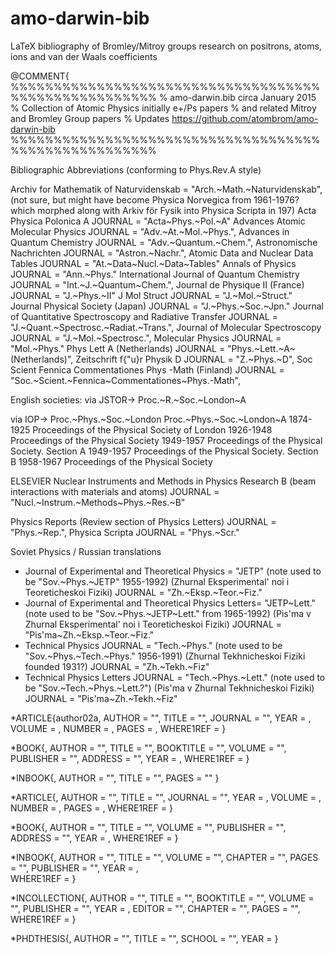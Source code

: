 # amo-darwin-bib
LaTeX bibliography of Bromley/Mitroy groups research on positrons, atoms, ions and van der Waals coefficients

@COMMENT{
%%%%%%%%%%%%%%%%%%%%%%%%%%%%%%%%%%%%%%%%%%%%%%%%%%%%%
% amo-darwin.bib circa January 2015
% Collection of Atomic Physics initially e+/Ps papers
% and related Mitroy and Bromley Group papers
% Updates https://github.com/atombrom/amo-darwin-bib
%%%%%%%%%%%%%%%%%%%%%%%%%%%%%%%%%%%%%%%%%%%%%%%%%%%%% 

Bibliographic Abbreviations (conforming to Phys.Rev.A style)

Archiv for Mathematik of Naturvidenskab = "Arch.~Math.~Naturvidenskab",
    (not sure, but might have become Physica Norvegica from 1961-1976?
     which morphed along with Arkiv för Fysik into Physica Scripta in 197)
Acta Physica Polonica A JOURNAL = "Acta~Phys.~Pol.~A"
Advances Atomic Molecular Physics JOURNAL = "Adv.~At.~Mol.~Phys.",
Advances in Quantum Chemistry JOURNAL = "Adv.~Quantum.~Chem.",
Astronomische Nachrichten JOURNAL = "Astron.~Nachr.",
Atomic Data and Nuclear Data Tables JOURNAL = "At.~Data~Nucl.~Data~Tables"
Annals of Physics JOURNAL = "Ann.~Phys."
International Journal of Quantum Chemistry JOURNAL = "Int.~J.~Quantum~Chem.",
Journal de Physique II (France) JOURNAL = "J.~Phys.~II"
J Mol Struct  JOURNAL = "J.~Mol.~Struct."
Journal Physical Society (Japan) JOURNAL = "J.~Phys.~Soc.~Jpn."
Journal of Quantitative Spectroscopy and Radiative Transfer  JOURNAL = "J.~Quant.~Spectrosc.~Radiat.~Trans.",
Journal of Molecular Spectroscopy JOURNAL = "J.~Mol.~Spectrosc.",
Molecular Physics JOURNAL = "Mol.~Phys."
Phys Lett A (Netherlands) JOURNAL = "Phys.~Lett.~A~(Netherlands)",
Zeitschrift f{\"u}r Physik D JOURNAL = "Z.~Phys.~D",
Soc Scient Fennica Commentationes Phys -Math (Finland) JOURNAL = "Soc.~Scient.~Fennica~Commentationes~Phys.-Math",

English societies:
  via JSTOR->  Proc.~R.~Soc.~London~A

  via IOP->    Proc.~Phys.~Soc.~London
               Proc.~Phys.~Soc.~London~A
     1874-1925 Proceedings of the Physical Society of London
     1926-1948 Proceedings of the Physical Society
     1949-1957 Proceedings of the Physical Society. Section A
     1949-1957 Proceedings of the Physical Society. Section B
     1958-1967 Proceedings of the Physical Society

ELSEVIER
Nuclear Instruments and Methods in Physics Research B
(beam interactions with materials and atoms)
JOURNAL = "Nucl.~Instrum.~Methods~Phys.~Res.~B"

Physics Reports (Review section of Physics Letters) JOURNAL = "Phys.~Rep.",
Physica Scripta JOURNAL = "Phys.~Scr."

Soviet Physics / Russian translations
* Journal of Experimental and Theoretical Physics = "JETP" (note used to be "Sov.~Phys.~JETP" 1955-1992)
  (Zhurnal Eksperimental' noi i Teoreticheskoi Fiziki) JOURNAL = "Zh.~Eksp.~Teor.~Fiz."
* Journal of Experimental and Theoretical Physics Letters= "JETP~Lett." (note used to be "Sov.~Phys.~JETP~Lett." from 1965-1992)
  (Pis'ma v Zhurnal Eksperimental' noi i Teoreticheskoi Fiziki) JOURNAL = "Pis'ma~Zh.~Eksp.~Teor.~Fiz."
* Technical Physics JOURNAL = "Tech.~Phys."  (note used to be "Sov.~Phys.~Tech.~Phys." 1956-1991)
  (Zhurnal Tekhnicheskoi Fiziki founded 1931?) JOURNAL = "Zh.~Tekh.~Fiz"
* Technical Physics Letters JOURNAL = "Tech.~Phys.~Lett."  (note used to be "Sov.~Tech.~Phys.~Lett.?")
  (Pis'ma v Zhurnal Tekhnicheskoi Fiziki) JOURNAL = "Pis'ma~Zh.~Tekh.~Fiz"

*ARTICLE{author02a,
        AUTHOR = "",
        TITLE = "",
        JOURNAL = "",
        YEAR = ,
        VOLUME = ,
        NUMBER = ,
        PAGES = ,
        WHERE1REF =
}

*BOOK{,
        AUTHOR = "",
        TITLE = "",
        BOOKTITLE = "",
        VOLUME = "",
        PUBLISHER = "",
        ADDRESS = "",
        YEAR = ,
        WHERE1REF =
}

*INBOOK{,
        AUTHOR = "",
        TITLE = "",
        PAGES = ""
}

*ARTICLE{,
	AUTHOR = "",
	TITLE = "",
	JOURNAL = "",
	YEAR = ,
	VOLUME = ,
	NUMBER = ,
	PAGES = ,
	WHERE1REF =
}

*BOOK{,
	AUTHOR = "",
	TITLE = "",
        VOLUME = "",
	PUBLISHER = "",
	ADDRESS = "",
	YEAR = ,
	WHERE1REF =
}

*INBOOK{,
        AUTHOR = "",
        TITLE = "",
        VOLUME = "",
        CHAPTER = "",
        PAGES = "", 
        PUBLISHER = "",
        YEAR = ,  
        WHERE1REF =
}

*INCOLLECTION{,
	AUTHOR = "",
	TITLE = "",
	BOOKTITLE = "",
        VOLUME = "",
	PUBLISHER = "",
	YEAR = ,
	EDITOR = "",
	CHAPTER = "",
	PAGES = "",
	WHERE1REF =
}

*PHDTHESIS{,
        AUTHOR = "",
        TITLE = "",
        SCHOOL = "",
        YEAR =
}
